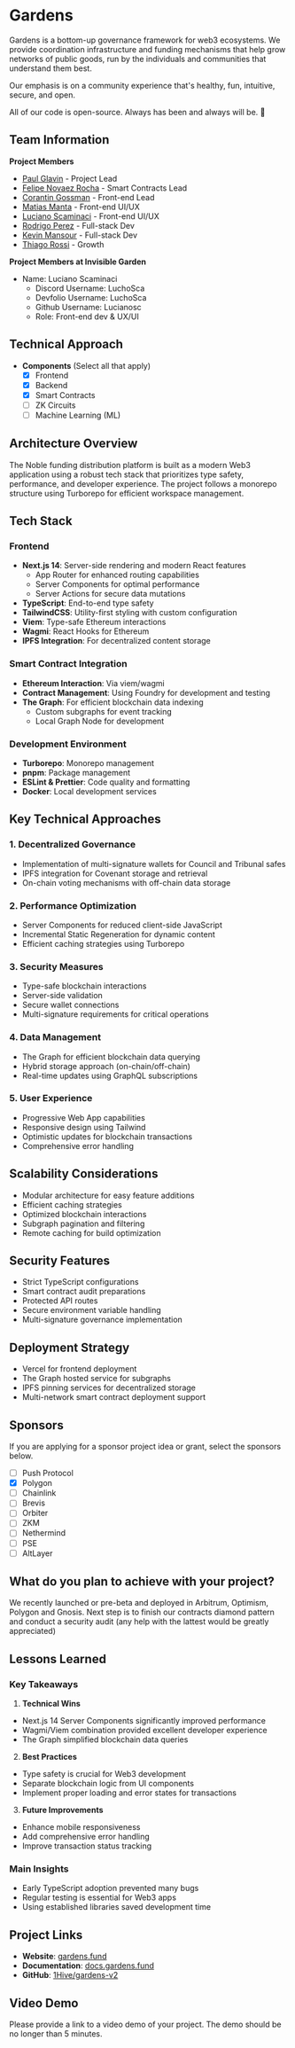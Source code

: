 # Gardens

Gardens is a bottom-up governance framework for web3 ecosystems. We provide coordination infrastructure and funding mechanisms that help grow networks of public goods, run by the individuals and communities that understand them best.

Our emphasis is on a community experience that's healthy, fun, intuitive, secure, and open.

All of our code is open-source. Always has been and always will be. 🌱

## Team Information

**Project Members**

- [Paul Glavin](https://x.com/Paul_Glavin) - Project Lead
- [Felipe Novaez Rocha](https://github.com/kamikazebr) - Smart Contracts Lead
- [Corantin Gossman](https://github.com/Corantin) - Front-end Lead
- [Matias Manta](https://github.com/Mati0x) - Front-end UI/UX
- [Luciano Scaminaci](https://github.com/Lucianosc) - Front-end UI/UX
- [Rodrigo Perez](https://github.com/rperez89) - Full-stack Dev
- [Kevin Mansour](https://github.com/kafann) - Full-stack Dev
- [Thiago Rossi](https://www.linkedin.com/in/thiago-rossi/) - Growth

**Project Members at Invisible Garden**

- Name: Luciano Scaminaci
  - Discord Username: LuchoSca
  - Devfolio Username: LuchoSca
  - Github Username: Lucianosc
  - Role: Front-end dev & UX/UI

## Technical Approach

- **Components** (Select all that apply)
  - [x] Frontend
  - [x] Backend
  - [x] Smart Contracts
  - [ ] ZK Circuits
  - [ ] Machine Learning (ML)

## Architecture Overview

The Noble funding distribution platform is built as a modern Web3 application using a robust tech stack that prioritizes type safety, performance, and developer experience. The project follows a monorepo structure using Turborepo for efficient workspace management.

## Tech Stack

### Frontend

- **Next.js 14**: Server-side rendering and modern React features
  - App Router for enhanced routing capabilities
  - Server Components for optimal performance
  - Server Actions for secure data mutations
- **TypeScript**: End-to-end type safety
- **TailwindCSS**: Utility-first styling with custom configuration
- **Viem**: Type-safe Ethereum interactions
- **Wagmi**: React Hooks for Ethereum
- **IPFS Integration**: For decentralized content storage

### Smart Contract Integration

- **Ethereum Interaction**: Via viem/wagmi
- **Contract Management**: Using Foundry for development and testing
- **The Graph**: For efficient blockchain data indexing
  - Custom subgraphs for event tracking
  - Local Graph Node for development

### Development Environment

- **Turborepo**: Monorepo management
- **pnpm**: Package management
- **ESLint & Prettier**: Code quality and formatting
- **Docker**: Local development services

## Key Technical Approaches

### 1. Decentralized Governance

- Implementation of multi-signature wallets for Council and Tribunal safes
- IPFS integration for Covenant storage and retrieval
- On-chain voting mechanisms with off-chain data storage

### 2. Performance Optimization

- Server Components for reduced client-side JavaScript
- Incremental Static Regeneration for dynamic content
- Efficient caching strategies using Turborepo

### 3. Security Measures

- Type-safe blockchain interactions
- Server-side validation
- Secure wallet connections
- Multi-signature requirements for critical operations

### 4. Data Management

- The Graph for efficient blockchain data querying
- Hybrid storage approach (on-chain/off-chain)
- Real-time updates using GraphQL subscriptions

### 5. User Experience

- Progressive Web App capabilities
- Responsive design using Tailwind
- Optimistic updates for blockchain transactions
- Comprehensive error handling

## Scalability Considerations

- Modular architecture for easy feature additions
- Efficient caching strategies
- Optimized blockchain interactions
- Subgraph pagination and filtering
- Remote caching for build optimization

## Security Features

- Strict TypeScript configurations
- Smart contract audit preparations
- Protected API routes
- Secure environment variable handling
- Multi-signature governance implementation

## Deployment Strategy

- Vercel for frontend deployment
- The Graph hosted service for subgraphs
- IPFS pinning services for decentralized storage
- Multi-network smart contract deployment support

## Sponsors

If you are applying for a sponsor project idea or grant, select the sponsors below.

- [ ] Push Protocol
- [x] Polygon
- [ ] Chainlink
- [ ] Brevis
- [ ] Orbiter
- [ ] ZKM
- [ ] Nethermind
- [ ] PSE
- [ ] AltLayer

## What do you plan to achieve with your project?

We recently launched or pre-beta and deployed in Arbitrum, Optimism, Polygon and Gnosis.
Next step is to finish our contracts diamond pattern and conduct a security audit (any help with the lattest would be greatly appreciated)

## Lessons Learned

### Key Takeaways

1. **Technical Wins**

- Next.js 14 Server Components significantly improved performance
- Wagmi/Viem combination provided excellent developer experience
- The Graph simplified blockchain data queries

2. **Best Practices**

- Type safety is crucial for Web3 development
- Separate blockchain logic from UI components
- Implement proper loading and error states for transactions

3. **Future Improvements**

- Enhance mobile responsiveness
- Add comprehensive error handling
- Improve transaction status tracking

### Main Insights

- Early TypeScript adoption prevented many bugs
- Regular testing is essential for Web3 apps
- Using established libraries saved development time

## Project Links

- **Website**: [gardens.fund](https://www.gardens.fund/)
- **Documentation**: [docs.gardens.fund](https://docs.gardens.fund/)
- **GitHub**: [1Hive/gardens-v2](https://github.com/1Hive/gardens-v2)

## Video Demo

Please provide a link to a video demo of your project. The demo should be no longer than 5 minutes.

